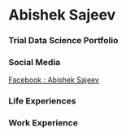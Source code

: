 # Abishek Sajeev
### Trial Data Science Portfolio

### Social Media
[Facebook : Abishek Sajeev](https://www.facebook.com/paparoachabhi)

### Life Experiences

### Work Experience

